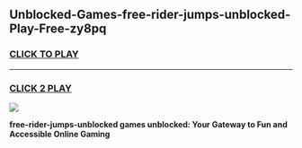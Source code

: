 
## Unblocked-Games-free-rider-jumps-unblocked-Play-Free-zy8pq
<h3>
<a href="https://premium76.site?title=free-rider-jumps-unblocked&ref=10A">CLICK TO PLAY</a></h3>
<hr>

<h3>
<a href="https://premium76.site?title=free-rider-jumps-unblocked&ref=10A">CLICK 2 PLAY</a>
  
</h3>

<a href="https://premium76.site?title=free-rider-jumps-unblocked&ref=10A"><img src="https://clearcache.store/games.png"></a>


**free-rider-jumps-unblocked games unblocked: Your Gateway to Fun and Accessible Online Gaming**
